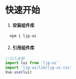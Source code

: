 # 快速开始
1. #### 安装组件库

 ```shell
   npm i ljg-ui
 ```

2. #### 引用组件库

```js
//引入全部
import lui from 'ljg-ui'
import 'ljg-ui/lib/ljg-ui.css'
Vue.use(lui)



